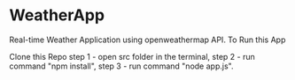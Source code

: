 # WeatherApp
Real-time Weather Application using openweathermap API.
To Run this App 

Clone this Repo
step 1 - open src folder in the terminal,
step 2 - run command "npm install",
step 3 - run command "node app.js".
